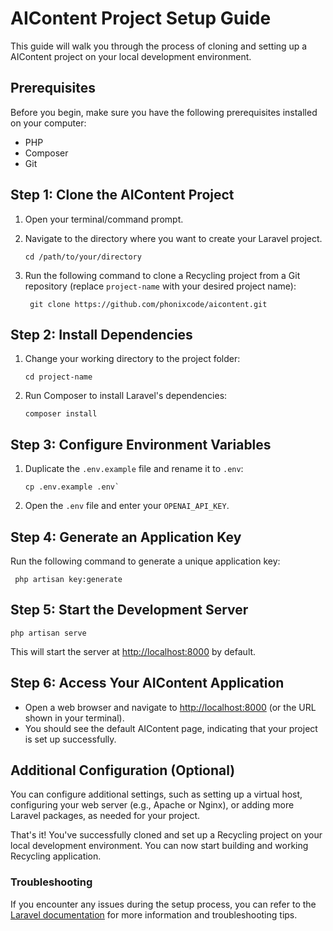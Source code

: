 # AIContent Project Setup Guide

This guide will walk you through the process of cloning and setting up a AIContent project on your local development environment.

## Prerequisites

Before you begin, make sure you have the following prerequisites installed on your computer:

- PHP
- Composer
- Git

## Step 1: Clone the AIContent Project

1. Open your terminal/command prompt.
2. Navigate to the directory where you want to create your Laravel project.

    ```shell
    cd /path/to/your/directory

3. Run the following command to clone a Recycling project from a Git repository (replace `project-name` with your desired project name):  

   ```shell
    git clone https://github.com/phonixcode/aicontent.git

## Step 2: Install Dependencies

1. Change your working directory to the project folder:

    ```shell
    cd project-name

2. Run Composer to install Laravel's dependencies:

    ```shell
    composer install

## Step 3: Configure Environment Variables

1. Duplicate the `.env.example` file and rename it to `.env`:

    ```shell
    cp .env.example .env`

2. Open the `.env` file and enter your `OPENAI_API_KEY`.

## Step 4: Generate an Application Key

Run the following command to generate a unique application key:

     php artisan key:generate

## Step 5: Start the Development Server

    php artisan serve

This will start the server at <http://localhost:8000> by default.

## Step 6: Access Your AIContent Application

- Open a web browser and navigate to <http://localhost:8000> (or the URL shown in your terminal).
- You should see the default AIContent page, indicating that your project is set up successfully.

## Additional Configuration (Optional)

You can configure additional settings, such as setting up a virtual host, configuring your web server (e.g., Apache or Nginx), or adding more Laravel packages, as needed for your project.

That's it! You've successfully cloned and set up a Recycling project on your local development environment. You can now start building and working Recycling application.

### Troubleshooting

If you encounter any issues during the setup process, you can refer to the <a href="https://laravel.com/docs/">Laravel documentation</a> for more information and troubleshooting tips.
